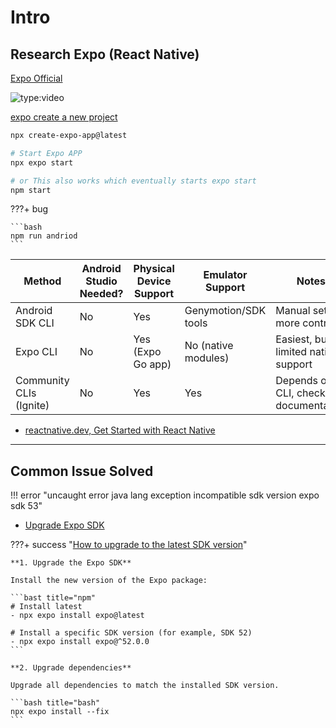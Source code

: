 # Intro

## Research Expo (React Native)

[Expo Official](https://expo.dev/go)

![type:video](https://www.youtube.com/embed/FdjczjkwQKE?si=1MovnbnF7mSZAaq4)

[expo create a new project](https://docs.expo.dev/get-started/create-a-project/)

```bash
npx create-expo-app@latest

# Start Expo APP
npx expo start

# or This also works which eventually starts expo start
npm start
```

???+ bug

    ```bash
    npm run andriod
    ```

| Method                  | Android Studio Needed? | Physical Device Support | Emulator Support     | Notes                               |
| ----------------------- | ---------------------- | ----------------------- | -------------------- | ----------------------------------- |
| Android SDK CLI         | No                     | Yes                     | Genymotion/SDK tools | Manual setup, more control          |
| Expo CLI                | No                     | Yes (Expo Go app)       | No (native modules)  | Easiest, but limited native support |
| Community CLIs (Ignite) | No                     | Yes                     | Yes                  | Depends on CLI, check documentation |

- [reactnative.dev, Get Started with React Native](https://reactnative.dev)

---

## Common Issue Solved

!!! error "uncaught error java lang exception incompatible sdk version expo sdk 53"

- [Upgrade Expo SDK](https://docs.expo.dev/workflow/upgrading-expo-sdk-walkthrough/#sdk-changelogs)

???+ success "[How to upgrade to the latest SDK version](https://docs.expo.dev/workflow/upgrading-expo-sdk-walkthrough/#how-to-upgrade-to-the-latest-sdk-version)"

    **1. Upgrade the Expo SDK**

    Install the new version of the Expo package:

    ```bast title="npm"
    # Install latest
    - npx expo install expo@latest

    # Install a specific SDK version (for example, SDK 52)
    - npx expo install expo@^52.0.0
    ```

    **2. Upgrade dependencies**

    Upgrade all dependencies to match the installed SDK version.

    ```bash title="bash"
    npx expo install --fix
    ```
